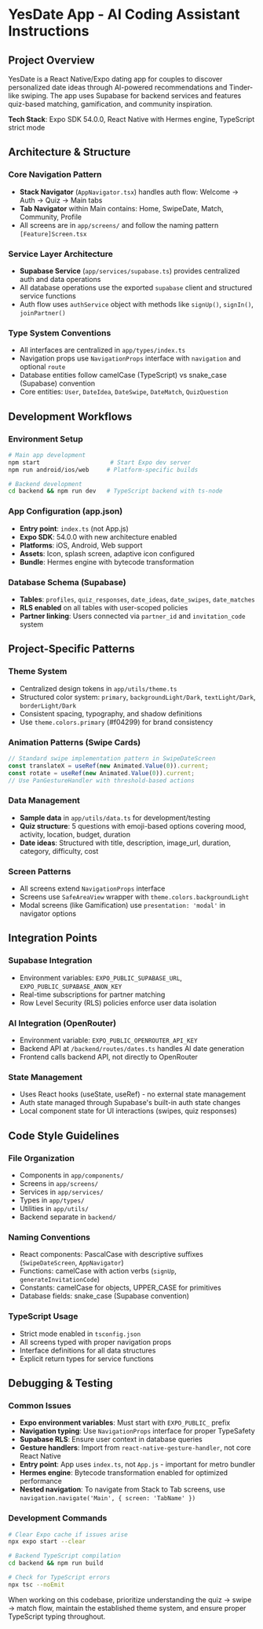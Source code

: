 # YesDate App - AI Coding Assistant Instructions

## Project Overview
YesDate is a React Native/Expo dating app for couples to discover personalized date ideas through AI-powered recommendations and Tinder-like swiping. The app uses Supabase for backend services and features quiz-based matching, gamification, and community inspiration.

**Tech Stack**: Expo SDK 54.0.0, React Native with Hermes engine, TypeScript strict mode

## Architecture & Structure

### Core Navigation Pattern
- **Stack Navigator** (`AppNavigator.tsx`) handles auth flow: Welcome → Auth → Quiz → Main tabs
- **Tab Navigator** within Main contains: Home, SwipeDate, Match, Community, Profile
- All screens are in `app/screens/` and follow the naming pattern `[Feature]Screen.tsx`

### Service Layer Architecture
- **Supabase Service** (`app/services/supabase.ts`) provides centralized auth and data operations
- All database operations use the exported `supabase` client and structured service functions
- Auth flow uses `authService` object with methods like `signUp()`, `signIn()`, `joinPartner()`

### Type System Conventions
- All interfaces are centralized in `app/types/index.ts`
- Navigation props use `NavigationProps` interface with `navigation` and optional `route`
- Database entities follow camelCase (TypeScript) vs snake_case (Supabase) convention
- Core entities: `User`, `DateIdea`, `DateSwipe`, `DateMatch`, `QuizQuestion`

## Development Workflows

### Environment Setup
```bash
# Main app development
npm start                    # Start Expo dev server
npm run android/ios/web     # Platform-specific builds

# Backend development  
cd backend && npm run dev   # TypeScript backend with ts-node
```

### App Configuration (app.json)
- **Entry point**: `index.ts` (not App.js)
- **Expo SDK**: 54.0.0 with new architecture enabled
- **Platforms**: iOS, Android, Web support
- **Assets**: Icon, splash screen, adaptive icon configured
- **Bundle**: Hermes engine with bytecode transformation

### Database Schema (Supabase)
- **Tables**: `profiles`, `quiz_responses`, `date_ideas`, `date_swipes`, `date_matches`
- **RLS enabled** on all tables with user-scoped policies
- **Partner linking**: Users connected via `partner_id` and `invitation_code` system

## Project-Specific Patterns

### Theme System
- Centralized design tokens in `app/utils/theme.ts`
- Structured color system: `primary`, `backgroundLight/Dark`, `textLight/Dark`, `borderLight/Dark`
- Consistent spacing, typography, and shadow definitions
- Use `theme.colors.primary` (#f04299) for brand consistency

### Animation Patterns (Swipe Cards)
```typescript
// Standard swipe implementation pattern in SwipeDateScreen
const translateX = useRef(new Animated.Value(0)).current;
const rotate = useRef(new Animated.Value(0)).current;
// Use PanGestureHandler with threshold-based actions
```

### Data Management
- **Sample data** in `app/utils/data.ts` for development/testing
- **Quiz structure**: 5 questions with emoji-based options covering mood, activity, location, budget, duration
- **Date ideas**: Structured with title, description, image_url, duration, category, difficulty, cost

### Screen Patterns
- All screens extend `NavigationProps` interface
- Screens use `SafeAreaView` wrapper with `theme.colors.backgroundLight`
- Modal screens (like Gamification) use `presentation: 'modal'` in navigator options

## Integration Points

### Supabase Integration
- Environment variables: `EXPO_PUBLIC_SUPABASE_URL`, `EXPO_PUBLIC_SUPABASE_ANON_KEY`
- Real-time subscriptions for partner matching
- Row Level Security (RLS) policies enforce user data isolation

### AI Integration (OpenRouter)
- Environment variable: `EXPO_PUBLIC_OPENROUTER_API_KEY`
- Backend API at `/backend/routes/dates.ts` handles AI date generation
- Frontend calls backend API, not directly to OpenRouter

### State Management
- Uses React hooks (useState, useRef) - no external state management
- Auth state managed through Supabase's built-in auth state changes
- Local component state for UI interactions (swipes, quiz responses)

## Code Style Guidelines

### File Organization
- Components in `app/components/`
- Screens in `app/screens/` 
- Services in `app/services/`
- Types in `app/types/`
- Utilities in `app/utils/`
- Backend separate in `backend/`

### Naming Conventions
- React components: PascalCase with descriptive suffixes (`SwipeDateScreen`, `AppNavigator`)
- Functions: camelCase with action verbs (`signUp`, `generateInvitationCode`)
- Constants: camelCase for objects, UPPER_CASE for primitives
- Database fields: snake_case (Supabase convention)

### TypeScript Usage
- Strict mode enabled in `tsconfig.json`
- All screens typed with proper navigation props
- Interface definitions for all data structures
- Explicit return types for service functions

## Debugging & Testing

### Common Issues
- **Expo environment variables**: Must start with `EXPO_PUBLIC_` prefix
- **Navigation typing**: Use `NavigationProps` interface for proper TypeSafety
- **Supabase RLS**: Ensure user context in database queries
- **Gesture handlers**: Import from `react-native-gesture-handler`, not core React Native
- **Entry point**: App uses `index.ts`, not `App.js` - important for metro bundler
- **Hermes engine**: Bytecode transformation enabled for optimized performance
- **Nested navigation**: To navigate from Stack to Tab screens, use `navigation.navigate('Main', { screen: 'TabName' })`

### Development Commands
```bash
# Clear Expo cache if issues arise
npx expo start --clear

# Backend TypeScript compilation
cd backend && npm run build

# Check for TypeScript errors
npx tsc --noEmit
```

When working on this codebase, prioritize understanding the quiz → swipe → match flow, maintain the established theme system, and ensure proper TypeScript typing throughout.